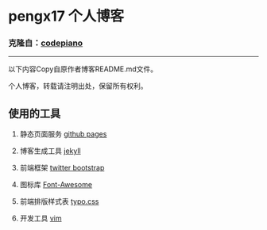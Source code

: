 # pengx17 个人博客

### 克隆自：[codepiano](codepiano.github.io)

***

以下内容Copy自原作者博客README.md文件。

个人博客，转载请注明出处，保留所有权利。

## 使用的工具

1. 静态页面服务   [github pages](http://pages.github.com )

1. 博客生成工具   [jekyll](https://github.com/mojombo/jekyll )

1. 前端框架       [twitter bootstrap](http://twitter.github.io/bootstrap )

1. 图标库         [Font-Awesome](http://fortawesome.github.io/Font-Awesome)

1. 前端排版样式表 [typo.css](http://typo.sofish.de )

1. 开发工具       [vim](http://www.vim.org/ )
